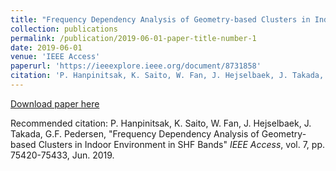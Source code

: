 ```yaml
---
title: "Frequency Dependency Analysis of Geometry-based Clusters in Indoor Environment in SHF Bands"
collection: publications
permalink: /publication/2019-06-01-paper-title-number-1
date: 2019-06-01
venue: 'IEEE Access'
paperurl: 'https://ieeexplore.ieee.org/document/8731858'
citation: 'P. Hanpinitsak, K. Saito, W. Fan, J. Hejselbaek, J. Takada, G.F. Pedersen, "Frequency Dependency Analysis of Geometry-based Clusters in Indoor Environment in SHF Bands" <i>IEEE Access</i>, vol. 7, pp. 75420-75433, Jun. 2019.'
---
```


[Download paper here](https://ieeexplore.ieee.org/document/8731858)

Recommended citation: P. Hanpinitsak, K. Saito, W. Fan, J. Hejselbaek, J. Takada, G.F. Pedersen, "Frequency Dependency Analysis of Geometry-based Clusters in Indoor Environment in SHF Bands" <i>IEEE Access</i>, vol. 7, pp. 75420-75433, Jun. 2019.
